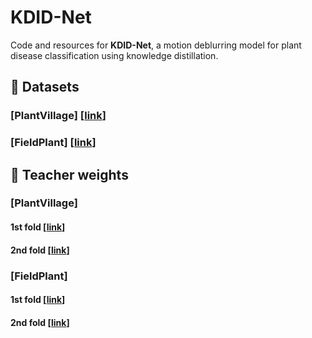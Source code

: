 # KDID-Net
Code and resources for **KDID-Net**, a motion deblurring model for plant disease classification using knowledge distillation.

## 📁 Datasets

### [PlantVillage]  [[link](https://drive.google.com/file/d/1JtOzI9LVij1rkU71AncbnR4uORQJEyJB/view?usp=sharing)]
### [FieldPlant]    [[link](https://drive.google.com/file/d/1XP1ECzXdsK9ntAt5IRPjSxpl6eiKrw0d/view?usp=sharing)]


## 📌 Teacher weights

### [PlantVillage]
#### 1st fold  [[link](https://drive.google.com/file/d/10Ao2gQiKzyhzEEQhM4_HsnhiccpsvJtW/view?usp=sharing)]
#### 2nd fold  [[link](https://drive.google.com/file/d/18EeFr2MQI8Q2vYXTrxU-s_OKHW6zL8Cl/view?usp=sharing)]

### [FieldPlant]
#### 1st fold  [[link](https://drive.google.com/file/d/1cVYdmdWUDC1yRIn_VUSCc4do5EEFeb9I/view?usp=sharing)]
#### 2nd fold  [[link](https://drive.google.com/file/d/1Txi31udu3UszKmRMJW6KPp5FNiwm4Hq6/view?usp=sharing)]
